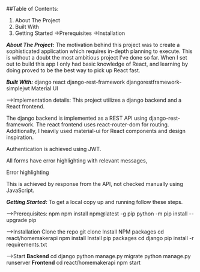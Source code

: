 ##Table of Contents:

1) About The Project
2) Built With
3) Getting Started
   ->Prerequisites
   ->Installation

   
***About The Project:***
The motivation behind this project was to create a sophisticated application which requires in-depth planning to execute. This is without a doubt the most ambitious project I've done so far.
When I set out to build this app I only had basic knowledge of React, and learning by doing proved to be the best way to pick up React fast.

***Built With:***
django
react
django-rest-framework
djangorestframework-simplejwt
Material UI

-->Implementation details:
This project utilizes a django backend and a React frontend.

The django backend is implemented as a REST API using django-rest-framework. The react frontend uses react-router-dom for routing. Additionally, I heavily used material-ui for React components and design inspiration.

Authentication is achieved using JWT.

All forms have error highlighting with relevant messages,

Error highlighting

This is achieved by response from the API, not checked manually using JavaScript.

***Getting Started:***
To get a local copy up and running follow these steps.

   -->Prerequisites:
      npm
      npm install npm@latest -g
      pip
      python -m pip install --upgrade pip
      
  -->Installation
     Clone the repo
     git clone 
     Install NPM packages
     cd react/homemakerapi
     npm install
     Install pip packages
     cd django
     pip install -r requirements.txt
     
  -->Start
     **Backend**
     cd django
     python manage.py migrate
     python manage.py runserver
     **Frontend**
     cd react/homemakerapi
     npm start
